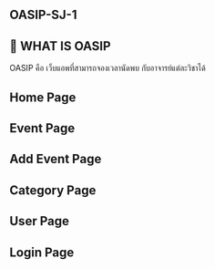 ## OASIP-SJ-1

## 🔖 WHAT IS OASIP

OASIP คือ เว็บแอพที่สามารถจองเวลานัดพบ กับอาจารย์แต่ละวิชาได้

## Home Page

## Event Page

## Add Event Page

## Category Page

## User Page

## Login Page
